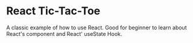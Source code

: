 # React Tic-Tac-Toe
A classic example of how to use React. Good for beginner to learn about React's component and React' useState Hook.
